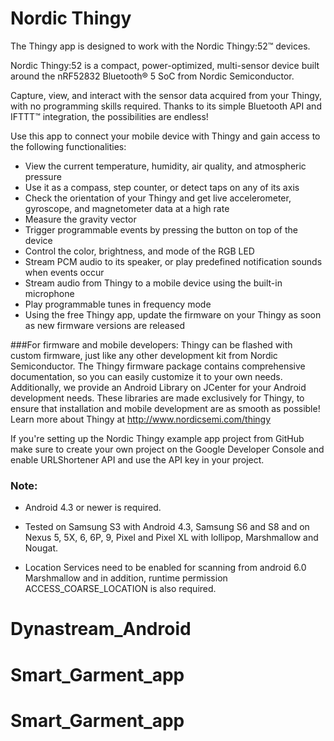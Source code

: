 # Nordic Thingy
The Thingy app is designed to work with the Nordic Thingy:52™ devices.

Nordic Thingy:52 is a compact, power-optimized, multi-sensor device built around the nRF52832 Bluetooth® 5 SoC from Nordic Semiconductor.

Capture, view, and interact with the sensor data acquired from your Thingy, with no programming skills required. 
Thanks to its simple Bluetooth API and IFTTT™ integration, the possibilities are endless! 

Use this app to connect your mobile device with Thingy and gain access to the following functionalities:
* View the current temperature, humidity, air quality, and atmospheric pressure
* Use it as a compass, step counter, or detect taps on any of its axis
* Check the orientation of your Thingy and get live accelerometer, gyroscope, and magnetometer data at a high rate
* Measure the gravity vector
* Trigger programmable events by pressing the button on top of the device
* Control the color, brightness, and mode of the RGB LED
* Stream PCM audio to its speaker, or play predefined notification sounds when events occur
* Stream audio from Thingy to a mobile device using the built-in microphone
* Play programmable tunes in frequency mode
* Using the free Thingy app, update the firmware on your Thingy as soon as new firmware versions are released

###For firmware and mobile developers:
Thingy can be flashed with custom firmware, just like any other development kit from Nordic Semiconductor. 
The Thingy firmware package contains comprehensive documentation, so you can easily customize it to your own needs.
Additionally, we provide an Android Library on JCenter for your Android development needs. 
These libraries are made exclusively for Thingy, to ensure that installation and mobile development are as smooth as possible!
Learn more about Thingy at http://www.nordicsemi.com/thingy

If you're setting up the Nordic Thingy example app project from GitHub make sure to create your own 
project on the Google Developer Console and enable URLShortener API and use the API key in your project.

### Note:

* Android 4.3 or newer is required.

* Tested on Samsung S3 with Android 4.3, Samsung S6 and S8 and on Nexus 5, 5X, 6, 6P, 9, Pixel and 
Pixel XL with lollipop, Marshmallow and Nougat.

* Location Services need to be enabled for scanning from android 6.0 Marshmallow and in addition, 
runtime permission ACCESS_COARSE_LOCATION is also required.
# Dynastream_Android
# Smart_Garment_app
# Smart_Garment_app
